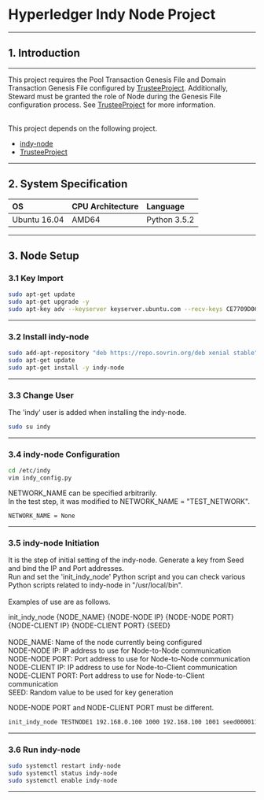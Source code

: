 Hyperledger Indy Node Project
=============================
***
## 1. Introduction
***
This project requires the Pool Transaction Genesis File and Domain Transaction Genesis File configured by 
[TrusteeProject](#URL). Additionally, Steward must be granted the role of Node during the Genesis File configuration 
process. See [TrusteeProject](#URL) for more information.<br><br>

This project depends on the following project.<br>

+ [indy-node](https://github.com/hyperledger/indy-node)
+ [TrusteeProject](#URL)
***
## 2. System Specification
| OS           | CPU Architecture | Language     |
|:-------------|:-----------------|:-------------|
| Ubuntu 16.04 | AMD64            | Python 3.5.2 |
***
## 3. Node Setup
### 3.1 Key Import
```bash
sudo apt-get update
sudo apt-get upgrade -y
sudo apt-key adv --keyserver keyserver.ubuntu.com --recv-keys CE7709D068DB5E88
```
***
### 3.2 Install indy-node
```bash
sudo add-apt-repository "deb https://repo.sovrin.org/deb xenial stable"
sudo apt-get update
sudo apt-get install -y indy-node
```
***
### 3.3 Change User
The 'indy' user is added when installing the indy-node.
```bash
sudo su indy
```
***
### 3.4 indy-node Configuration
```bash
cd /etc/indy
vim indy_config.py
```
NETWORK_NAME can be specified arbitrarily.<br>
In the test step, it was modified to NETWORK_NAME = "TEST_NETWORK".
```text
NETWORK_NAME = None
```
***
### 3.5 indy-node Initiation
It is the step of initial setting of the indy-node.
Generate a key from Seed and bind the IP and Port addresses.<br>
Run and set the 'init_indy_node' Python script
and you can check various Python scripts related to indy-node in "/usr/local/bin".<br><br>
Examples of use are as follows.<br>

init_indy_node {NODE_NAME} {NODE-NODE IP} {NODE-NODE PORT} {NODE-CLIENT IP} {NODE-CLIENT PORT} {SEED}<br><br>
NODE_NAME: Name of the node currently being configured<br>
NODE-NODE IP: IP address to use for Node-to-Node communication<br>
NODE-NODE PORT: Port address to use for Node-to-Node communication<br>
NODE-CLIENT IP: IP address to use for Node-to-Client communication<br>
NODE-CLIENT PORT: Port address to use for Node-to-Client communication<br>
SEED: Random value to be used for key generation<br>

NODE-NODE PORT and NODE-CLIENT PORT must be different.
```bash
init_indy_node TESTNODE1 192.168.0.100 1000 192.168.100 1001 seed0000111122223333444455556666
```
***
### 3.6 Run indy-node
```bash
sudo systemctl restart indy-node
sudo systemctl status indy-node
sudo systemctl enable indy-node
```
***
